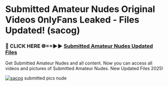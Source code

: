 # Submitted Amateur Nudes Original Videos 0nlyFans Leaked - Files Updated! (sacog)

<h3>🔴 CLICK HERE 🌐==►► <a href="https://tinyurl.com/5h6xmrr3" rel="nofollow">Submitted Amateur Nudes Updated Files</a></h3>

Get Submitted Amateur Nudes and all content. Now you can access all videos and pictures of Submitted Amateur Nudes. New Updated Files 2025!

[![sacog](https://i.imgur.com/KVD873Z.gif)](https://tinyurl.com/5h6xmrr3)
submitted pics nude